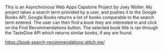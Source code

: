 This is an Asynchronous Web Apps Capstone Project by Joey Wolter.
My project takes a search term provided by a user, and pushes it to the Google Books API. Google Books returns a list of books comparable to the search term entered. The user can then find a book they are interested in and click on the Find Recommendations button. The selected book title is ran through the TasteDive API which returns similar books, if any are found.

https://book-search-recommendations.glitch.me/
